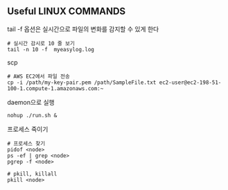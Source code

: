 ## Useful LINUX COMMANDS

tail
-f 옵션은 실시간으로 파일의 변화를 감지할 수 있게 한다
```shell
# 실시간 감시로 10 줄 보기
tail -n 10 -f  myeasylog.log
```
scp
```
# AWS EC2에서 파일 전송
cp -i /path/my-key-pair.pem /path/SampleFile.txt ec2-user@ec2-198-51-100-1.compute-1.amazonaws.com:~
```
daemon으로 실행
```
nohup ./run.sh &
```

프로세스 죽이기
```
# 프로세스 찾기
pidof <node>
ps -ef | grep <node>
pgrep -f <node>

# pkill, killall
pkill <node>
```



